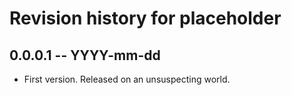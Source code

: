 # Revision history for placeholder

## 0.0.0.1 -- YYYY-mm-dd

* First version. Released on an unsuspecting world.
